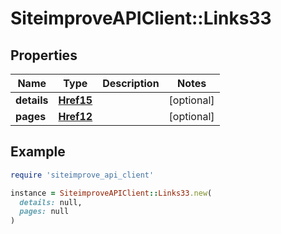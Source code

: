 # SiteimproveAPIClient::Links33

## Properties

| Name | Type | Description | Notes |
| ---- | ---- | ----------- | ----- |
| **details** | [**Href15**](Href15.md) |  | [optional] |
| **pages** | [**Href12**](Href12.md) |  | [optional] |

## Example

```ruby
require 'siteimprove_api_client'

instance = SiteimproveAPIClient::Links33.new(
  details: null,
  pages: null
)
```

